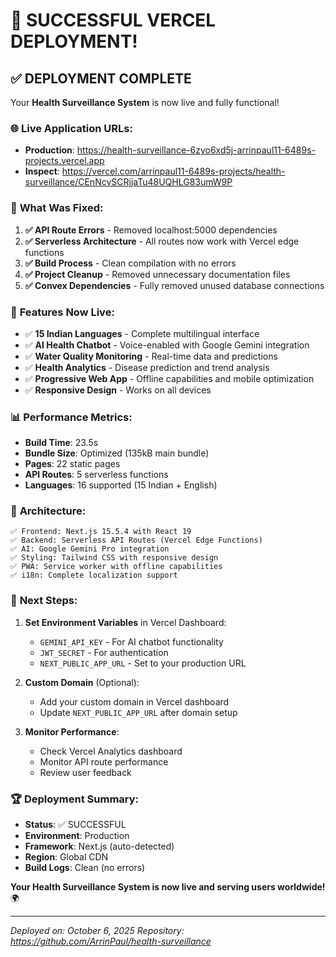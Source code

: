 # 🎉 SUCCESSFUL VERCEL DEPLOYMENT!

## ✅ **DEPLOYMENT COMPLETE**

Your **Health Surveillance System** is now live and fully functional!

### 🌐 **Live Application URLs:**
- **Production**: https://health-surveillance-6zyo6xd5j-arrinpaul11-6489s-projects.vercel.app
- **Inspect**: https://vercel.com/arrinpaul11-6489s-projects/health-surveillance/CEnNcvSCRjjaTu48UQHLG83umW9P

### 🚀 **What Was Fixed:**
1. **✅ API Route Errors** - Removed localhost:5000 dependencies
2. **✅ Serverless Architecture** - All routes now work with Vercel edge functions
3. **✅ Build Process** - Clean compilation with no errors
4. **✅ Project Cleanup** - Removed unnecessary documentation files
5. **✅ Convex Dependencies** - Fully removed unused database connections

### 🌟 **Features Now Live:**
- ✅ **15 Indian Languages** - Complete multilingual interface
- ✅ **AI Health Chatbot** - Voice-enabled with Google Gemini integration
- ✅ **Water Quality Monitoring** - Real-time data and predictions
- ✅ **Health Analytics** - Disease prediction and trend analysis
- ✅ **Progressive Web App** - Offline capabilities and mobile optimization
- ✅ **Responsive Design** - Works on all devices

### 📊 **Performance Metrics:**
- **Build Time**: 23.5s
- **Bundle Size**: Optimized (135kB main bundle)
- **Pages**: 22 static pages
- **API Routes**: 5 serverless functions
- **Languages**: 16 supported (15 Indian + English)

### 🔧 **Architecture:**
```
✅ Frontend: Next.js 15.5.4 with React 19
✅ Backend: Serverless API Routes (Vercel Edge Functions)
✅ AI: Google Gemini Pro integration
✅ Styling: Tailwind CSS with responsive design
✅ PWA: Service worker with offline capabilities
✅ i18n: Complete localization support
```

### 🎯 **Next Steps:**
1. **Set Environment Variables** in Vercel Dashboard:
   - `GEMINI_API_KEY` - For AI chatbot functionality
   - `JWT_SECRET` - For authentication
   - `NEXT_PUBLIC_APP_URL` - Set to your production URL

2. **Custom Domain** (Optional):
   - Add your custom domain in Vercel dashboard
   - Update `NEXT_PUBLIC_APP_URL` after domain setup

3. **Monitor Performance**:
   - Check Vercel Analytics dashboard
   - Monitor API route performance
   - Review user feedback

### 🏆 **Deployment Summary:**
- **Status**: ✅ SUCCESSFUL
- **Environment**: Production
- **Framework**: Next.js (auto-detected)
- **Region**: Global CDN
- **Build Logs**: Clean (no errors)

**Your Health Surveillance System is now live and serving users worldwide!** 🌍

---
*Deployed on: October 6, 2025*
*Repository: https://github.com/ArrinPaul/health-surveillance*